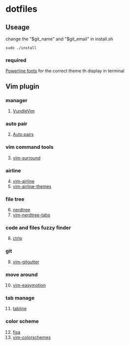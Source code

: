 # dotfiles

## Useage
change the "$git_name" and "$git_email" in install.sh

```
sudo ./install
```

### required
[Powerline fonts](https://github.com/powerline/fonts)
for the correct theme th display in terminal

## Vim plugin
### manager
1. [VundleVim](https://github.com/VundleVim/Vundle.vim)
### auto pair
2. [Auto pairs](https://github.com/vim-scripts/Auto-Pairs)
### vim command tools
3. [vim-surround](https://github.com/tpope/vim-surround)
### airline
4. [vim-airline](https://github.com/vim-airline/vim-airline)
5. [vim-airline-themes](https://github.com/vim-airline/vim-airline-themes)
### file tree
6. [nerdtree](https://github.com/scrooloose/nerdtree)
7. [vim-nerdtree-tabs](https://github.com/jistr/vim-nerdtree-tabs)
### code and files fuzzy finder
8. [ctrlp](https://github.com/kien/ctrlp.vim)
### git
9. [vim-gitgutter](https://github.com/airblade/vim-gitgutter)
### move around
10. [vim-easymotion](https://github.com/easymotion/vim-easymotion)
### tab manage
11. [tabline](https://github.com/mkitt/tabline.vim)
### color scheme
12. [fisa](https://github.com/fisadev/fisa-vim-colorscheme)
13. [vim-colorschemes](https://github.com/flazz/vim-colorschemes)
